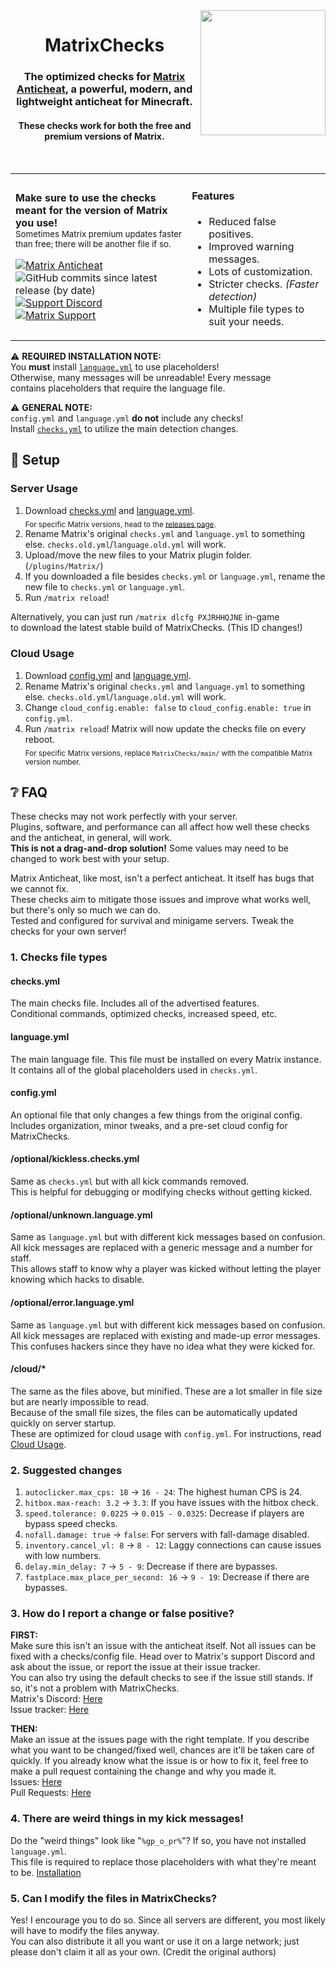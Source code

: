 <img src="https://repository-images.githubusercontent.com/282035636/0f82a000-f37a-11ea-8fb2-9aa79ad4123e" width="200px" align="right">
<div align="center">
<h1>MatrixChecks</h1>
<h3>The optimized checks for <a href="https://www.mc-market.org/resources/13999">Matrix Anticheat</a>, a powerful, modern, and lightweight anticheat for Minecraft.</h3>
<h4>These checks work for both the free and premium versions of Matrix.</h4>
<br/>
</div>

<table align="center">
<tr>
<td>

**Make sure to use the checks meant for the version of Matrix you use!**  
<sub>Sometimes Matrix premium updates faster than free; there will be another file if so.</sub>

[![Matrix Anticheat](https://img.shields.io/badge/Plugin-Matrix%20Anticheat-%237009ac?style=flat-square)](https://www.mc-market.org/resources/13999) ![GitHub commits since latest release (by date)](https://img.shields.io/github/commits-since/Encode42/MatrixChecks/latest/main?label=Commits%20since%20release&style=flat-square)  
[![Support Discord](https://img.shields.io/discord/707330384328654869?color=7289DA&label=Support&style=flat-square)](https://discord.gg/rjSkFyj) [![Matrix Support](https://img.shields.io/discord/392904793758367745?color=7289DA&label=Matrix%20Support&style=flat-square)](https://discord.gg/rGhYma6)
</td>
<td>

#### Features
- Reduced false positives.
- Improved warning messages.
- Lots of customization.
- Stricter checks. *(Faster detection)*
- Multiple file types to suit your needs.
</td>
</tr>
</table>

⚠ **REQUIRED INSTALLATION NOTE:**  
You **must** install [`language.yml`](https://raw.githubusercontent.com/Encode42/MatrixChecks/main/language.yml) to use placeholders!  
Otherwise, many messages will be unreadable! Every message  
contains placeholders that require the language file.

⚠ **GENERAL NOTE:**  
`config.yml` and `language.yml` **do not** include any checks!  
Install [`checks.yml`](https://raw.githubusercontent.com/Encode42/MatrixChecks/main/checks.yml) to utilize the main detection changes.

## 🔧 Setup
### Server Usage
1. Download [checks.yml](https://raw.githubusercontent.com/Encode42/MatrixChecks/main/checks.yml) and [language.yml](https://raw.githubusercontent.com/Encode42/MatrixChecks/main/language.yml).  
<sub>For specific Matrix versions, head to the [releases page](https://github.com/Encode42/MatrixChecks/releases).</sub>
2. Rename Matrix's original `checks.yml` and `language.yml` to something else. `checks.old.yml`/`language.old.yml` will work.
3. Upload/move the new files to your Matrix plugin folder. (`/plugins/Matrix/`)
4. If you downloaded a file besides `checks.yml` or `language.yml`, rename the new file to `checks.yml` or `language.yml`.
5. Run `/matrix reload`!

Alternatively, you can just run `/matrix dlcfg PXJRHHQJNE` in-game  
to download the latest stable build of MatrixChecks. (This ID changes!)

### Cloud Usage
1. Download [config.yml](https://raw.githubusercontent.com/Encode42/MatrixChecks/main/config.yml) and [language.yml](https://raw.githubusercontent.com/Encode42/MatrixChecks/main/language.yml).  
2. Rename Matrix's original `checks.yml` and `language.yml` to something else. `checks.old.yml`/`language.old.yml` will work.
3. Change `cloud_config.enable: false` to `cloud_config.enable: true` in `config.yml`.
4. Run `/matrix reload`! Matrix will now update the checks file on every reboot.  
<sub>For specific Matrix versions, replace `MatrixChecks/main/` with the compatible Matrix version number.</sub>

## ❔ FAQ
These checks may not work perfectly with your server.  
Plugins, software, and performance can all affect how well these checks and the anticheat, in general, will work.  
**This is not a drag-and-drop solution!** Some values may need to be changed to work best with your setup.

Matrix Anticheat, like most, isn't a perfect anticheat. It itself has bugs that we cannot fix.  
These checks aim to mitigate those issues and improve what works well, but there's only so much we can do.  
Tested and configured for survival and minigame servers. Tweak the checks for your own server!

### 1. Checks file types
#### checks.yml
The main checks file. Includes all of the advertised features.  
Conditional commands, optimized checks, increased speed, etc.

#### language.yml
The main language file. This file must be installed on every Matrix instance.  
It contains all of the global placeholders used in `checks.yml`.

#### config.yml
An optional file that only changes a few things from the original config.  
Includes organization, minor tweaks, and a pre-set cloud config for MatrixChecks.

#### /optional/kickless.checks.yml
Same as `checks.yml` but with all kick commands removed.  
This is helpful for debugging or modifying checks without getting kicked.

#### /optional/unknown.language.yml
Same as `language.yml` but with different kick messages based on confusion.  
All kick messages are replaced with a generic message and a number for staff.  
This allows staff to know why a player was kicked without letting the player knowing which hacks to disable.

#### /optional/error.language.yml
Same as `language.yml` but with different kick messages based on confusion.  
All kick messages are replaced with existing and made-up error messages.
This confuses hackers since they have no idea what they were kicked for.

#### /cloud/*
The same as the files above, but minified. These are a lot smaller in file size but are nearly impossible to read.  
Because of the small file sizes, the files can be automatically updated quickly on server startup.  
These are optimized for cloud usage with `config.yml`. For instructions, read [Cloud Usage](https://github.com/Encode42/MatrixChecks#cloud-usage).

### 2. Suggested changes
1. `autoclicker.max_cps: 18` → `16 - 24`: The highest human CPS is 24.
2. `hitbox.max-reach: 3.2` → `3.3`: If you have issues with the hitbox check.
3. `speed.tolerance: 0.0225` → `0.015 - 0.0325`: Decrease if players are bypass speed checks.
4. `nofall.damage: true` → `false`: For servers with fall-damage disabled.
5. `inventory.cancel_vl: 8` → `8 - 12`: Laggy connections can cause issues with low numbers.
6. `delay.min_delay: 7` → `5 - 9`: Decrease if there are bypasses.
7. `fastplace.max_place_per_second: 16` → `9 - 19`: Decrease if there are bypasses.

### 3. How do I report a change or false positive?
**FIRST:**  
Make sure this isn't an issue with the anticheat itself. Not all issues can be fixed with a checks/config file. Head over to Matrix's support Discord and ask about the issue, or report the issue at their issue tracker.  
You can also try using the default checks to see if the issue still stands. If so, it's not a problem with MatrixChecks.  
Matrix's Discord: [Here](https://discord.gg/wjheaRj)  
Issue tracker: [Here](https://github.com/jiangdashao/Matrix-Issues/issues)

**THEN:**  
Make an issue at the issues page with the right template. If you describe what you want to be changed/fixed well, chances are it'll be taken care of quickly. If you already know what the issue is or how to fix it, feel free to make a pull request containing the change and why you made it.  
Issues: [Here](https://github.com/Encode42/MatrixChecks/issues)  
Pull Requests: [Here](https://github.com/Encode42/MatrixChecks/pulls)

### 4. There are weird things in my kick messages!
Do the "weird things" look like "`%gp_o_pr%`"? If so, you have not installed `language.yml`.  
This file is required to replace those placeholders with what they're meant to be. [Installation](https://github.com/Encode42/MatrixChecks#server-usage)

### 5. Can I modify the files in MatrixChecks?
Yes! I encourage you to do so. Since all servers are different, you most likely will have to modify the files anyway.  
You can also distribute it all you want or use it on a large network; just please don't claim it all as your own. (Credit the original authors)
